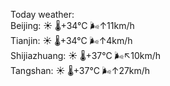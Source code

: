 Today weather:  
Beijing: ☀️   🌡️+34°C 🌬️↑11km/h  
Tianjin: ☀️   🌡️+34°C 🌬️↑4km/h  
Shijiazhuang: ☀️   🌡️+37°C 🌬️↖10km/h  
Tangshan: ☀️   🌡️+37°C 🌬️↑27km/h  
